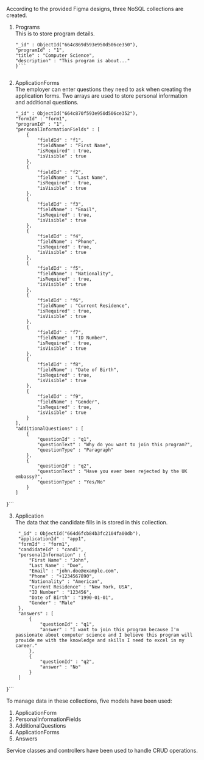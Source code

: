 According to the provided Figma designs, three NoSQL collections are created.

1. Programs<br>
    This is to store program details.
    ```{
	"_id" : ObjectId("664c869d593e950d506ce350"),
	"programId" : "1",
	"title" : "Computer Science",
	"description" : "This program is about..."
    }```


2. ApplicationForms<br>
    The employer can enter questions they need to ask when creating the application forms. Two arrays are used to store personal information and additional questions. 
    ```{
	"_id" : ObjectId("664c870f593e950d506ce352"),
	"formId" : "form1",
	"programId" : "1",
	"personalInformationFields" : [
		{
			"fieldId" : "f1",
			"fieldName" : "First Name",
			"isRequired" : true,
			"isVisible" : true
		},
		{
			"fieldId" : "f2",
			"fieldName" : "Last Name",
			"isRequired" : true,
			"isVisible" : true
		},
		{
			"fieldId" : "f3",
			"fieldName" : "Email",
			"isRequired" : true,
			"isVisible" : true
		},
		{
			"fieldId" : "f4",
			"fieldName" : "Phone",
			"isRequired" : true,
			"isVisible" : true
		},
		{
			"fieldId" : "f5",
			"fieldName" : "Nationality",
			"isRequired" : true,
			"isVisible" : true
		},
		{
			"fieldId" : "f6",
			"fieldName" : "Current Residence",
			"isRequired" : true,
			"isVisible" : true
		},
		{
			"fieldId" : "f7",
			"fieldName" : "ID Number",
			"isRequired" : true,
			"isVisible" : true
		},
		{
			"fieldId" : "f8",
			"fieldName" : "Date of Birth",
			"isRequired" : true,
			"isVisible" : true
		},
		{
			"fieldId" : "f9",
			"fieldName" : "Gender",
			"isRequired" : true,
			"isVisible" : true
		}
	],
	"additionalQuestions" : [
		{
			"questionId" : "q1",
			"questionText" : "Why do you want to join this program?",
			"questionType" : "Paragraph"
		},
		{
			"questionId" : "q2",
			"questionText" : "Have you ever been rejected by the UK embassy?",
			"questionType" : "Yes/No"
		}
	]
}```


3. Application<br>
   The data that the candidate fills in is stored in this collection.
   ```{
	"_id" : ObjectId("664d6fcb84b3fc2104fa00db"),
	"applicationId" : "app1",
	"formId" : "form1",
	"candidateId" : "cand1",
	"personalInformation" : {
		"First Name" : "John",
		"Last Name" : "Doe",
		"Email" : "john.doe@example.com",
		"Phone" : "+1234567890",
		"Nationality" : "American",
		"Current Residence" : "New York, USA",
		"ID Number" : "123456",
		"Date of Birth" : "1990-01-01",
		"Gender" : "Male"
	},
	"answers" : [
		{
			"questionId" : "q1",
			"answer" : "I want to join this program because I'm passionate about computer science and I believe this program will provide me with the knowledge and skills I need to excel in my career."
		},
		{
			"questionId" : "q2",
			"answer" : "No"
		}
	]
}```


To manage data in these collections, five models have been used:

1. ApplicationForm
2. PersonalInformationFields
3. AdditionalQuestions
4. ApplicationForms
5. Answers

Service classes and controllers have been used to handle CRUD operations.


